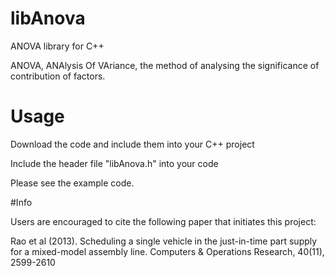 # libAnova
ANOVA library for C++

ANOVA, ANAlysis Of VAriance, the method of analysing the significance of contribution of factors.

# Usage

Download the code and include them into your C++ project

Include the header file "libAnova.h" into your code

Please see the example code.


#Info

Users are encouraged to cite the following paper that initiates this project:

Rao et al (2013). Scheduling a single vehicle in the just-in-time part supply for a mixed-model assembly line. Computers & Operations Research, 40(11), 2599-2610




